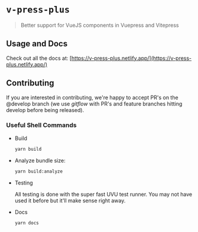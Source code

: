 # `v-press-plus`

> Better support for VueJS components in Vuepress and Vitepress

## Usage and Docs

Check out all the docs at: [https://v-press-plus.netlify.app/](https://v-press-plus.netlify.app/)


## Contributing

If you are interested in contributing, we're happy to accept PR's on the @develop branch (we use _gitflow_ with PR's and feature branches hitting develop before being released).

### Useful Shell Commands

- Build

    ```sh
    yarn build
    ```

- Analyze bundle size:

    ```sh
    yarn build:analyze
    ```

- Testing

    All testing is done with the super fast UVU test runner. You may not have used it before but it'll make sense right away.

- Docs

    ```sh
    yarn docs
    ```
